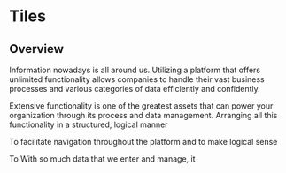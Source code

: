 # Tiles

## Overview

Information nowadays is all around us. 
Utilizing a platform that offers unlimited functionality allows companies to handle their vast business processes and various categories of data efficiently and confidently.  

Extensive functionality is one of the greatest assets that can power your organization through its process and data management. 
Arranging all this functionality in a structured, logical manner

To facilitate navigation throughout the platform and to make logical sense

To 
With so much data that we enter and manage, it 
